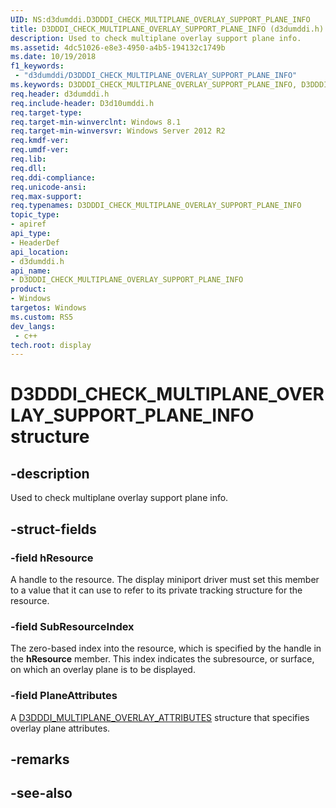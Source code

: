 ```yaml
---
UID: NS:d3dumddi.D3DDDI_CHECK_MULTIPLANE_OVERLAY_SUPPORT_PLANE_INFO
title: D3DDDI_CHECK_MULTIPLANE_OVERLAY_SUPPORT_PLANE_INFO (d3dumddi.h)
description: Used to check multiplane overlay support plane info.
ms.assetid: 4dc51026-e8e3-4950-a4b5-194132c1749b
ms.date: 10/19/2018
f1_keywords:
 - "d3dumddi/D3DDDI_CHECK_MULTIPLANE_OVERLAY_SUPPORT_PLANE_INFO"
ms.keywords: D3DDDI_CHECK_MULTIPLANE_OVERLAY_SUPPORT_PLANE_INFO, D3DDDI_CHECK_MULTIPLANE_OVERLAY_SUPPORT_PLANE_INFO, 
req.header: d3dumddi.h
req.include-header: D3d10umddi.h
req.target-type:
req.target-min-winverclnt: Windows 8.1
req.target-min-winversvr: Windows Server 2012 R2
req.kmdf-ver:
req.umdf-ver:
req.lib:
req.dll:
req.ddi-compliance:
req.unicode-ansi:
req.max-support:
req.typenames: D3DDDI_CHECK_MULTIPLANE_OVERLAY_SUPPORT_PLANE_INFO
topic_type: 
- apiref
api_type: 
- HeaderDef
api_location: 
- d3dumddi.h
api_name: 
- D3DDDI_CHECK_MULTIPLANE_OVERLAY_SUPPORT_PLANE_INFO
product:
- Windows
targetos: Windows
ms.custom: RS5
dev_langs:
 - c++
tech.root: display
---
```


# D3DDDI_CHECK_MULTIPLANE_OVERLAY_SUPPORT_PLANE_INFO structure

## -description

Used to check multiplane overlay support plane info.

## -struct-fields

### -field hResource

A handle to the resource. The display miniport driver must set this member to a value that it can use to refer to its private tracking structure for the resource.

### -field SubResourceIndex

The zero-based index into the resource, which is specified by the handle in the **hResource** member. This index indicates the subresource, or surface, on which an overlay plane is to be displayed.

### -field PlaneAttributes
 
A [D3DDDI_MULTIPLANE_OVERLAY_ATTRIBUTES](ns-d3dumddi-_d3dddi_multiplane_overlay_attributes.md) structure that specifies overlay plane attributes.

## -remarks

## -see-also
